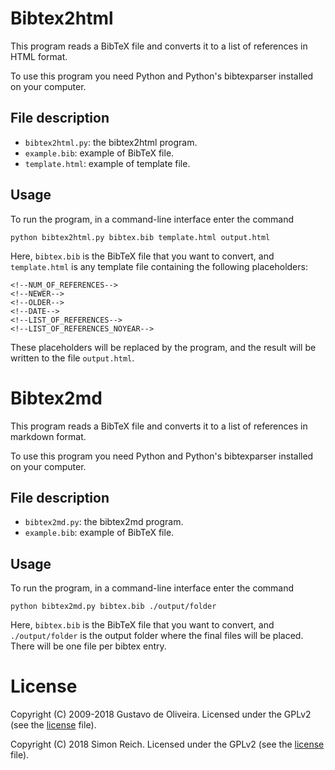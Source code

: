 # Bibtex2html

This program reads a BibTeX file and converts it to a list of references in
HTML format.

To use this program you need Python and Python's bibtexparser installed on your computer.

## File description

* `bibtex2html.py`: the bibtex2html program.
* `example.bib`: example of BibTeX file.
* `template.html`: example of template file.

## Usage

To run the program, in a command-line interface enter the command

    python bibtex2html.py bibtex.bib template.html output.html

Here, `bibtex.bib` is the BibTeX file that you want to convert, and
`template.html` is any template file containing the following placeholders:

    <!--NUM_OF_REFERENCES-->
    <!--NEWER-->
    <!--OLDER-->
    <!--DATE-->
    <!--LIST_OF_REFERENCES-->
    <!--LIST_OF_REFERENCES_NOYEAR-->

These placeholders will be replaced by the program, and the result will be
written to the file `output.html`.

# Bibtex2md

This program reads a BibTeX file and converts it to a list of references in
markdown format.

To use this program you need Python and Python's bibtexparser installed on your computer.

## File description

* `bibtex2md.py`: the bibtex2md program.
* `example.bib`: example of BibTeX file.

## Usage

To run the program, in a command-line interface enter the command

    python bibtex2md.py bibtex.bib ./output/folder

Here, `bibtex.bib` is the BibTeX file that you want to convert, and `./output/folder` is the output folder where the final files will be placed. There will be one file per bibtex entry.

# License

Copyright (C) 2009-2018 Gustavo de Oliveira. Licensed under the GPLv2 (see the [license](LICENSE.txt) file).

Copyright (C) 2018 Simon Reich. Licensed under the GPLv2 (see the [license](LICENSE.txt) file).
